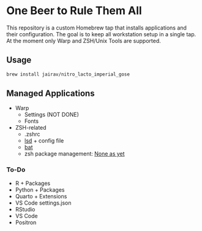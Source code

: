 # One Beer to Rule Them All

This repository is a custom Homebrew tap that installs applications and their
configuration. The goal is to keep all workstation setup in a single tap. At
the moment only Warp and ZSH/Unix Tools are supported.

## Usage

```bash
brew install jairav/nitro_lacto_imperial_gose
```

## Managed Applications

- Warp
  - Settings (NOT DONE)
  - Fonts 
- ZSH-related
  - .zshrc
  - [lsd](https://github.com/lsd-rs/lsd) + config file
  - [bat](https://github.com/sharkdp/bat)
  - zsh package management: [None as yet](https://ianyepan.github.io/posts/moving-away-from-ohmyzsh/)

### To-Do
- R + Packages
- Python + Packages
- Quarto + Extensions
- VS Code settings.json
- RStudio
- VS Code
- Positron
